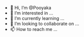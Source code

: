 - 👋 Hi, I’m @Pooyaka
- 👀 I’m interested in ...
- 🌱 I’m currently learning ...
- 💞️ I’m looking to collaborate on ...
- 📫 How to reach me ...

<!---
Pooyaka/Pooyaka is a ✨ special ✨ repository because its `README.md` (this file) appears on your GitHub profile.
You can click the Preview link to take a look at your changes.
--->
